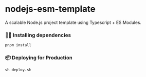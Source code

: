 # nodejs-esm-template

A scalable Node.js project template using Typescript + ES Modules.

### 👨‍💻 Installing dependencies

```shell
pnpm install
```

### 📦 Deploying for Production

```shell
sh deploy.sh
```
